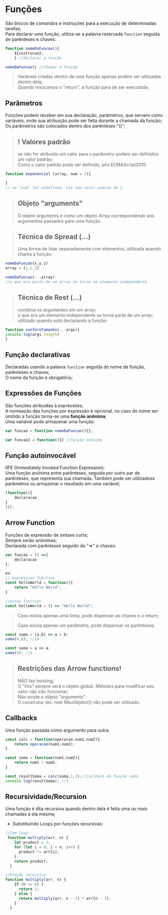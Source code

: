 # Funções
São blocos de comandos e instruções para a execução de determinadas tarefas;  
Para declarar uma função, utiliza-se a palavra reservada `function` seguida de parênteses e chaves:
```js
function nomeDaFuncao(){
    ${instrucao};
    } //declarar a função

nomeDaFuncao() //chamar a função
```  
> Variáveis criadas dentro de uma função apenas podem ser utilizadas dentro dela;  
> Quando invocamos o "return", a função para de ser executada;  

## Parâmetros
Funções podem receber em sua declaração, parâmetros, que servem como variáveis, onde sua atribuição pode ser feita durante a chamada da função;
Os parâmetros são colocados dentro dos parênteses "()";  

>## ! Valores padrão  
> se não for atribuido um valor para o parâmetro podem ser definidos um valor padrão;  
>Como o valor padrão pode ser definido, pós ECMAScript2015:
```js
function exponencial (array, num = 1){

}  
// se "num" for undefined, ele tem valor padrao de 1
```
>## Objeto "arguments"  
>O objeto arguments é como um objeto Array correspondendo aos argumentos passados para uma função.

>## Técnica de Spread (...)
>Uma forma de lidar separadamente com elementos, utilizada quando chama a função:
```js
nomeDaFuncao(x,y,z)
array = [1,2,3]

nomeDaFuncao(...array)
//o que era parte de um array se torna um elemento independente
``` 

>## Técnica de Rest (...)
>combina os argumentos em um array;  
>o que era um elemento independente se torna parte de um array;
>utilizado quando está declarando a função:
```js
function confereTamanho(...args){
console.log(args.length)
}
```

## Função declarativas
Declaradas usando a palavra `function` seguida do nome da função, parênteses e chaves;  
O nome da função é obrigatório;

## Expressões de Funções
São funções atribuídas à expressões;   
A nomeação das funções por expressão é opcional, no caso do nome ser omitido a função torna-se uma **função anônima**;  
Uma variável pode armazenar uma função:
```js
var funcao = function nomeDaFuncao(){};

var funcao2 = function(){} //função anônima
```

## Função autoinvocável
IIFE (Immediately Invoked Function Expression);  
Uma função anônima entre parênteses, seguida por outro par de parênteses, que representa sua chamada.
Também pode ser utilizadoss parâmetros ou armazenar o resultado em uma variável;
```js
(function(){
    declaracao
}
)();
```
## Arrow Function
Funções de expressão de sintaxe curta;  
Sempre serão anônimas;  
Declarada com parênteses seguido de "=>" e chaves:
```js
var funcao = () =>{
    declaracao
};

ex: 
// expression function
const helloWorld = function(){
    return "Hello World";
} 

//arrow function
const helloWorld = () => "Hello World"; 
```
>Caso exista apenas uma linha, pode dispensar as chaves e o return; 

>Caso exista apenas um parâmetro, pode dispensar os parênteses.

```js
const soma = (a,b) => a + b;
soma(4,6); //10

const soma = a => a;
soma(4); //4
```
>## Restrições das Arrow functions!  
>NÃO faz hoisting;  
>O "this" sempre será o objeto global. Métodos para modificar seu valor não irão funcionar;  
>Não existe o objeto "arguments";  
>O construtur (ex: new MeuObjeto()) não pode ser utilizado.

## Callbacks
Uma função passada como argumento para outra.  
```js
const calc = function(operacao,num1,num2){
    return operacao(num1,num2);
}

const soma = function(num1,num2){
    return num1 + num2;
}

const resultSoma = calc(soma,1,2);//callback da função soma
console.log(resultSoma); //3
```

## Recursividade/Recursion
Uma função é dita recursiva quando dentro dela é feita uma ou mais chamadas a ela mesma;  

- Substituindo Loops por funções recursivas:
```js
//Com loop
 function multiply(arr, n) {
    let product = 1;
    for (let i = 0; i < n; i++) {
      product *= arr[i];
    }
    return product;
  }

//Função recursiva
function multiply(arr, n) {
    if (n <= 0) {
      return 1;
    } else {
      return multiply(arr, n - 1) * arr[n - 1];
    }
  } 
```

